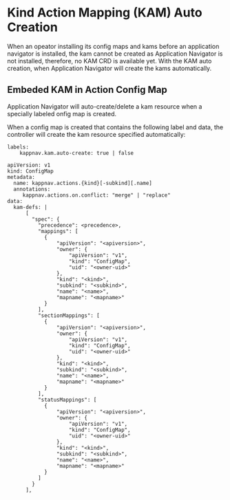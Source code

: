 # Kind Action Mapping (KAM) Auto Creation

When an opeator installing its config maps and kams before an application navigator is installed, the kam cannot be created as 
Application Navigator is not installed, therefore, no KAM CRD is available yet. With the KAM auto creation, when Application 
Navigator will create the kams automatically.

## Embeded KAM in Action Config Map
Application Navigator will auto-create/delete a kam resource when a specially labeled onfig map is created. 

When a config map is created that contains the following label and data, the controller will create the kam resource specified automatically:
```
labels: 
    kappnav.kam.auto-create: true | false 

apiVersion: v1
kind: ConfigMap
metadata: 
  name: kappnav.actions.{kind}[-subkind][.name]
  annotations: 
     kappnav.actions.on.conflict: "merge" | "replace" 
data:
  kam-defs: | 
      [
        "spec": {
          "precedence": <precedence>,
          "mappings": [
            {
                "apiVersion": "<apiversion>",
                "owner": {
                    "apiVersion": "v1",
                    "kind": "ConfigMap",
                    "uid": "<owner-uid>"
                }, 
                "kind": "<kind>",
                "subkind": "<subkind>",
                "name": "<name>",
                "mapname": "<mapname>"
            }
          ],          
          "sectionMappings": [
            {
                "apiVersion": "<apiversion>",
                "owner": {
                    "apiVersion": "v1",
                    "kind": "ConfigMap",
                    "uid": "<owner-uid>"
                }, 
                "kind": "<kind>",
                "subkind": "<subkind>",
                "name": "<name>",
                "mapname": "<mapname>"
            }
          ],
          "statusMappings": [
            {
                "apiVersion": "<apiversion>",
                "owner": {
                    "apiVersion": "v1",
                    "kind": "ConfigMap",
                    "uid": "<owner-uid>"
                }, 
                "kind": "<kind>",
                "subkind": "<subkind>",
                "name": "<name>",
                "mapname": "<mapname>"
            }
          ]
        }
      ], 
      
```
